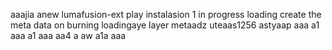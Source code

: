 aaajia anew lumafusion-ext
play
instalasion 1
in progress
loading
create the meta
data on burning
loadingaye
layer
metaadz
uteaas1256
astyaap
aaa
a1
aaa
a1
aaa
aa4
a
aw
a1a
aaa
